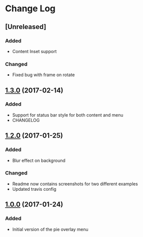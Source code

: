 # Change Log

## [Unreleased]

### Added
- Content Inset support

### Changed
- Fixed bug with frame on rotate

## [1.3.0](https://github.com/piemapping/pie-overlay-menu-ios/tree/1.3.0) (2017-02-14)
### Added
- Support for status bar style for both content and menu
- CHANGELOG

## [1.2.0](https://github.com/piemapping/pie-overlay-menu-ios/tree/1.2.0) (2017-01-25)
### Added
- Blur effect on background

### Changed
- Readme now contains screenshots for two different examples
- Updated travis config

## [1.0.0](https://github.com/piemapping/pie-overlay-menu-ios/tree/1.0.0) (2017-01-24)
### Added
- Initial version of the pie overlay menu